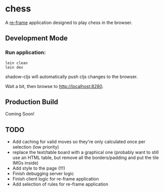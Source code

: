 # chess

A [re-frame](https://github.com/Day8/re-frame) application designed to play chess in the browser.

## Development Mode

### Run application:

```
lein clean
lein dev
```

shadow-cljs will automatically push cljs changes to the browser.

Wait a bit, then browse to [http://localhost:8280](http://localhost:8280).

## Production Build

Coming Soon!

## TODO

- Add caching for valid moves so they're only calculated once per selection (low priority)
- replace the text/table board with a graphical one (probably want to still use an HTML table, but remove all the borders/padding and put the tile IMGs inside)
- Add style to the page (!!!)
- Finish debugging server logic
- Finish client logic for re-frame application
- Add selection of rules for re-frame application
